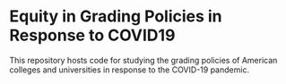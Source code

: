 # Equity in Grading Policies in Response to COVID19

This repository hosts code for studying the grading policies of American colleges and universities in response to the COVID-19 pandemic. 
